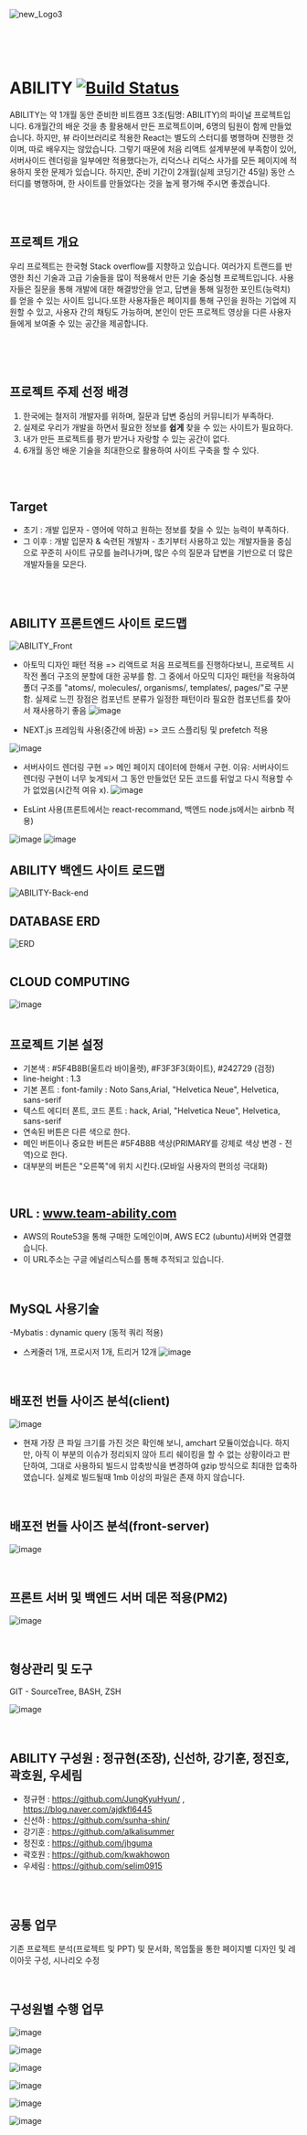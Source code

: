 ![new_Logo3](https://user-images.githubusercontent.com/42884032/62096751-b6fc5a80-b2bf-11e9-994f-3fc3a8c136d3.png)
            

<br><br><br>

# ABILITY [![Build Status](https://travis-ci.org/joemccann/dillinger.svg?branch=master)](https://travisci.org/joemccann/dillinger)
ABILITY는 약 1개월 동안 준비한 비트캠프 3조(팀명: ABILITY)의 파이널 프로젝트입니다. 6개월간의 배운 것을 총 활용해서 만든 프로젝트이며, 6명의 팀원이 함께 만들었습니다. 하지만, 뷰 라이브러리로 적용한 React는 별도의 스터디를 병행하며 진행한 것이며, 따로 배우지는 않았습니다. 그렇기 때문에 처음 리액트 설계부분에 부족함이 있어, 서버사이드 렌더링을 일부에만 적용했다는가, 리덕스나 리덕스 사가를 모든 페이지에 적용하지 못한 문제가 있습니다. 하지만, 준비 기간이 2개월(실제 코딩기간 45일) 동안 스터디를 병행하며, 한 사이트를 만들었다는 것을 높게 평가해 주시면 좋겠습니다.


<br>
<br>

## 프로젝트 개요
우리 프로젝트는 한국형 Stack overflow를 지향하고 있습니다. 
 여러가지 트랜드를 반영한 최신 기술과 고급 기술들을 많이 적용해서 만든 기술 중심형 프로젝트입니다.
사용자들은 질문을 통해 개발에 대한 해결방안을 얻고, 답변을 통해 일정한 포인트(능력치)를 얻을 수 있는 사이트 입니다.또한 사용자들은 페이지를 통해 구인을 원하는 기업에 지원할 수 있고, 사용자 간의 채팅도 가능하며, 본인이 만든 프로젝트 영상을 다른 사용자들에게 보여줄 수 있는 공간을 제공합니다.

<br>
<br>
<br>




## 프로젝트 주제 선정 배경
1. 한국에는 철저히 개발자를 위하며, 질문과 답변 중심의 커뮤니티가 부족하다.
2. 실제로 우리가 개발을 하면서 필요한 정보를 **쉽게** 찾을 수 있는 사이트가 필요하다.
3. 내가 만든 프로젝트를 평가 받거나 자랑할 수 있는 공간이 없다.
4. 6개월 동안 배운 기술을 최대한으로 활용하여 사이트 구축을 할 수 있다.
<br>
<br>




## Target
- 초기 : 개발 입문자 - 영어에 약하고 원하는 정보를 찾을 수 있는 능력이 부족하다.
- 그 이후 : 개발 입문자 & 숙련된 개발자 - 초기부터 사용하고 있는 개발자들을 중심으로 꾸준히 사이트 규모를 늘려나가며, 많은 수의 질문과 답변을 기반으로 더 많은 개발자들을 모은다.



<br>
<br>

## ABILITY 프론트엔드 사이트 로드맵
![ABILITY_Front](https://user-images.githubusercontent.com/42884032/62835412-36603580-bc93-11e9-956d-f0e5903c830d.png)
<br>


- 아토믹 디자인 패턴 적용 => 리액트로 처음 프로젝트를 진행하다보니, 프로젝트 시작전 폴더 구조의 분할에 대한 공부를 함. 그 중에서 아모믹 디자인 패턴을 적용하여 폴더 구조를 "atoms/, molecules/, organisms/, templates/, pages/"로 구분함. 실제로 느낀 장점은 컴포넌트 분류가 일정한 패턴이라 필요한 컴포넌트를 찾아서 재사용하기 좋음
![image](https://user-images.githubusercontent.com/42884032/62147835-645c8600-b333-11e9-9db9-c75623e16317.png)





- NEXT.js 프레임웍 사용(중간에 바꿈) => 코드 스플리팅 및 prefetch 적용

![image](https://user-images.githubusercontent.com/42884032/62148420-a639fc00-b334-11e9-97b7-e2aec7a88879.png)


- 서버사이드 렌더링 구현 => 메인 페이지 데이터에 한해서 구현. 이유: 서버사이드 렌더링 구현이 너무 늦게되서 그 동안 만들었던 모든 코드를 뒤엎고 다시 적용할 수가 없었음(시간적 여유 x). 
![image](https://user-images.githubusercontent.com/42884032/62148540-dc777b80-b334-11e9-947a-0b452e40cbc6.png)


- EsLint 사용(프론트에서는 react-recommand, 백엔드 node.js에서는 airbnb 적용)

![image](https://user-images.githubusercontent.com/42884032/62148076-eea4ea00-b333-11e9-8b6c-5175cf574190.png)
![image](https://user-images.githubusercontent.com/42884032/62148081-f2387100-b333-11e9-88d4-77d6a34e01a7.png)
<br/>



## ABILITY 백엔드 사이트 로드맵
![ABILITY-Back-end](https://user-images.githubusercontent.com/42884032/62835383-dc5f7000-bc92-11e9-8833-cf699bb8849a.png)



## DATABASE ERD
![ERD](https://user-images.githubusercontent.com/42884032/62096542-f70f0d80-b2be-11e9-89c3-3645b1aed1ba.jpg)
<br>
<br>

## CLOUD COMPUTING
![image](https://user-images.githubusercontent.com/42884032/62142275-fad77a00-b328-11e9-952f-13f2bb5a5a34.png)
<br>
<br>



## 프로젝트 기본 설정
- 기본색 : #5F4B8B(울트라 바이올렛), #F3F3F3(화이트), #242729 (검정)
- line-height : 1.3
- 기본 폰트 : font-family : Noto Sans,Arial, "Helvetica Neue", Helvetica, sans-serif
- 텍스트 에디터 폰트, 코드 폰트 : hack, Arial, "Helvetica Neue", Helvetica, sans-serif
- 연속된 버튼은 다른 색으로 한다. 
- 메인 버튼이나 중요한 버튼은 #5F4B8B 색상(PRIMARY를 강제로 색상 변경 - 전역)으로 한다.
- 대부분의 버튼은 "오른쪽"에 위치 시킨다.(모바일 사용자의 편의성 극대화)

<br>


## URL : www.team-ability.com
- AWS의 Route53을 통해 구매한 도메인이며, AWS EC2 (ubuntu)서버와 연결했습니다.
- 이 URL주소는 구글 에널리스틱스를 통해 추적되고 있습니다.

<br>

## MySQL 사용기술
 -Mybatis : dynamic query (동적 쿼리 적용)
 <br>
 - 스케줄러 1개, 프로시저 1개, 트리거 12개
![image](https://user-images.githubusercontent.com/42884032/62145032-bbf7f300-b32d-11e9-9bb3-685e2eae85db.png)


<br>

## 배포전 번들 사이즈 분석(client)
![image](https://user-images.githubusercontent.com/42884032/62143542-23f90a00-b32b-11e9-90ed-260617992ba1.png)

 - 현재 가장 큰 파일 크기를 가진 것은 확인해 보니, amchart 모듈이었습니다. 하지만, 아직 이 부분의 이슈가 정리되지 않아 트리 쉐이킹을 할 수 없는 상황이라고 판단하여, 그대로 사용하되 빌드시 압축방식을 변경하여 gzip 방식으로 최대한 압축하였습니다. 실제로 빌드될때 1mb 이상의 파일은 존재 하지 않습니다. 
<br>

## 배포전 번들 사이즈 분석(front-server)
![image](https://user-images.githubusercontent.com/42884032/62143551-28bdbe00-b32b-11e9-923b-d21d90e09931.png)

<br>

## 프론트 서버 및 백엔드 서버 데몬 적용(PM2)
![image](https://user-images.githubusercontent.com/42884032/62148731-3d9f4f00-b335-11e9-842a-9d0e09ddfa2b.png)


<br>


## 형상관리 및 도구
GIT - SourceTree, BASH, ZSH

![image](https://user-images.githubusercontent.com/42884032/62141283-4557f700-b327-11e9-8335-915f724bae97.png)






<br>

## ABILITY 구성원 : 정규현(조장), 신선하, 강기훈, 정진호, 곽호원, 우세림
- 정규현 : https://github.com/JungKyuHyun/ , https://blog.naver.com/ajdkfl6445 
- 신선하 : https://github.com/sunha-shin/
- 강기훈 : https://github.com/alkalisummer
- 정진호 : https://github.com/jhguma
- 곽호원 : https://github.com/kwakhowon
- 우세림 : https://github.com/selim0915



<br>
<br>

## 공통 업무
기존 프로젝트 분석(프로젝트 및 PPT) 및 문서화, 목업툴을 통한 페이지별 디자인 및 레이아웃 구성, 시나리오 수정




<br>


## 구성원별 수행 업무
![image](https://user-images.githubusercontent.com/42884032/62143409-e8f6d680-b32a-11e9-9ddd-b80528b0af76.png)

![image](https://user-images.githubusercontent.com/42884032/62141002-db3f5200-b326-11e9-83c7-27d7d69b04fc.png)

![image](https://user-images.githubusercontent.com/42884032/62141006-dda1ac00-b326-11e9-83c7-ae1bc426db8c.png)

![image](https://user-images.githubusercontent.com/42884032/62141016-e09c9c80-b326-11e9-9836-2c52d298c6e2.png)

![image](https://user-images.githubusercontent.com/42884032/62141029-e2fef680-b326-11e9-8a73-cfdd92a540fe.png)

![image](https://user-images.githubusercontent.com/42884032/62141035-e5615080-b326-11e9-8156-0b9385134a74.png)
